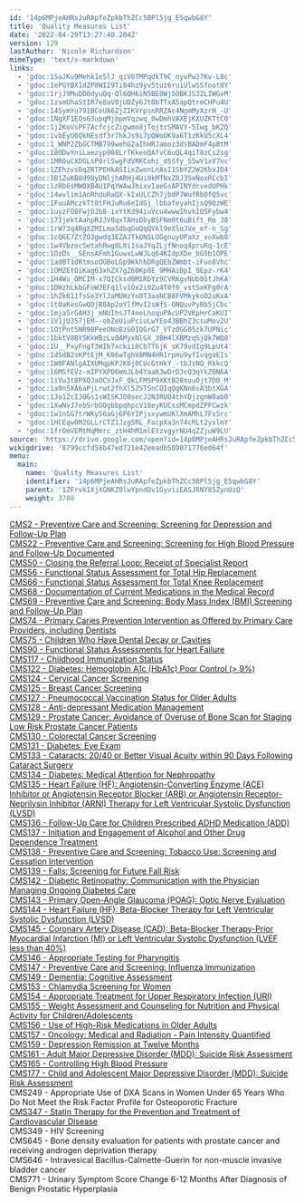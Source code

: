 ```yaml
---
id: '14p6MPjeAHRsJuRApfeZpkbThZCc5BPl5jg_E5qwbG8Y'
title: 'Quality Measures List'
date: '2022-04-29T13:27:40.204Z'
version: 129
lastAuthor: 'Nicole Richardson'
mimeType: 'text/x-markdown'
links:
  - 'gdoc:1SaJKu9Mehk1e5lJ_qiV0TMPqdkT9C_nyvPw27Kv-L8c'
  - 'gdoc:1ePGYBX1dZP8WII9Ti84hz9yv5tuz6ruiUlwSSfoot8Y'
  - 'gdoc:1rjJ9MuDD0dyuQq-Ql6QH6iN5BE0WjSOBKJS3ZLIWGvM'
  - 'gdoc:1zsmUhaStIR7e8aV0jUDZy6Jt0bTTxA5apQtrmCHPu4U'
  - 'gdoc:14SymYu791BCeUA6ZjZIKVrpsnRRZAc4NgmMyXzrH_-U'
  - 'gdoc:1NgXF1EQs63upqMjbpmVqzwq_0wDmhVAXEjKXUZKTtC0'
  - 'gdoc:1j2KoVsPF7AcfcjcZigwmo8jTojtcSMAVY-5Iwg_bK2Q'
  - 'gdoc:1vbEyU6QkNEsdf3r7hkJs9i7pQWoUK9a6T1zKkU5cXL4'
  - 'gdoc:1_WNP2ZbGCTMB799wehG2aIhHRJamoz3dsBADmF4pBtM'
  - 'gdoc:18ODwYniLaezyp988LrTKkeoQAfvC6uQL4qiT8zCs2sg'
  - 'gdoc:1MR0uCXDGLsP0rlSwgFdVRKCohi_d5Sfy_55wV1xV7nc'
  - 'gdoc:1ZEhzvsDqZRTPEHkASIixZwonLnAxI1SbYZ2W2KbxJD4'
  - 'gdoc:1B1ZuKB8d98yDNljhARHj4Ui9kMTNxZ0J3SeNoxRCcbI'
  - 'gdoc:1zRb6sMWOXB4U1PqYWAwJhixvIaeGsAPINYdcvedUPHk'
  - 'gdoc:14wvlim1AnRhduRaQX-kIxULCZh7jbdP7WufRbDfQ5vc'
  - 'gdoc:1FuuAMczkTt8tFHJuRu6eIdGj_lbbafeyahIjsQ9QzWE'
  - 'gdoc:1uyzFO8FwjOJb8-ixYtKd94iuVcu4wwwIhvkIO5Fybw4'
  - 'gdoc:17IjektAahpRJJV0qxTAHsDbyBSFNm0t6uBift_Ro_J8'
  - 'gdoc:1rW73q4RgXZMILmaSdbqGoQqQVkl9eXloJVe_ef-n_Sg'
  - 'gdoc:1cQ6E7ZtZO3gwdq3EZAJTkQNSLOGgnuyUPaXz_voXwb8'
  - 'gdoc:1w4VbzocSetahRwg8L0i1saJYqZLjfNnoq4pruRq-1cE'
  - 'gdoc:1OzDs__SEnsAFmh1GuwxLwWJLq64KIdpXDe_bG5b1OPE'
  - 'gdoc:1adBT1dRtmsoOGBoLGp9KkhbDRgQEbZWmbt-iFuo8Vhc'
  - 'gdoc:1OMZEtOiKag63xhZX7gZ60Kp8E_9MHAiDpI_9Epz-rK4'
  - 'gdoc:1H4Ws_OMCIM-x7QICksd0M1RbYz9CVRKgvNUb05tJhKA'
  - 'gdoc:1DHzhLkbGFoWJEFq1lv1Ox2i0Zu4T0f6_vstSxKFg0rA'
  - 'gdoc:1hZk611fsSe3YlJaMUWzYn0T3aaNCB8FVMkykoD2uKxA'
  - 'gdoc:1tOaKesGwQOjB8Ap2oYlfMvI2sWfS-ONQuvPyBb5jCbc'
  - 'gdoc:1mjaSrGAH3j_mNUIhsJT4neLhoquPAcUP2VKpHrCaKUI'
  - 'gdoc:1V1jU357jEM--obZeUiuPciuLwYEo43BBhZ3csuMov2U'
  - 'gdoc:1OtPnt5NR98PeeONo8zG0IQGrG7_VTz0GG05zk7UPNic'
  - 'gdoc:1bktV0BYSKkWBzLv0AMyxNlGX_3BH4lXBMzqSjQk7WQ8'
  - 'gdoc:1U__PxyFngT3WIb7xckii8CbTT6jK_sK79vdIg9LpUt4'
  - 'gdoc:1d5dB2sKPtEjM_K06wTghV8MN4HR1rpmu9yfIvqgoEIs'
  - 'gdoc:1W0FANlgAIXUMqpKPJK6j0CUcGtHkY_-tbJsNQ_RkkcQ'
  - 'gdoc:16MSfEVz-mIPYXPO6WmJLb4YaaK3wDrD3cQ3qYkZ0N6A'
  - 'gdoc:1iVu3t8PXQJaOCVJxF_QkLFMSP9XKtB28xuuOjt7D0_M'
  - 'gdoc:1a9n5XA6aPjLrwt2fhXl5ZSTSnCOIqQgKNn6sA3btXGA'
  - 'gdoc:1Jo1ZcIJ0Gs1sWISKJO8secJ2N3RU04thYDjzgnW8ab0'
  - 'gdoc:1XwNvJ7ebSrbOOgbbpqhpcV18eyKUCssMCmpdZPFCwzk'
  - 'gdoc:1w1nSG7trWKy56aGj6P6YIPjsxywmUKlXmAMhL7Fx5rc'
  - 'gdoc:1HCEqw0M2GLLrCTZ1Jzg5RL_FacpXa3n74cRLt2yxlmY'
  - 'gdoc:1frOmVEMtMqMmrc_ztH4hM1mlEYzvgyrNU4qZZjuW9LU'
source: 'https://drive.google.com/open?id=14p6MPjeAHRsJuRApfeZpkbThZCc5BPl5jg_E5qwbG8Y'
wikigdrive: '8799ccfd58b47ed721e42eeadb589071776ed64f'
menu:
  main:
    name: 'Quality Measures List'
    identifier: '14p6MPjeAHRsJuRApfeZpkbThZCc5BPl5jg_E5qwbG8Y'
    parent: '1ZFrvk1XjXGNKZ0lwYpndDv1GyviiEASJRNY85ZynUzQ'
    weight: 3780
---
```

[CMS2 - Preventive Care and Screening: Screening for Depression and Follow-Up Plan](gdoc:1SaJKu9Mehk1e5lJ_qiV0TMPqdkT9C_nyvPw27Kv-L8c)  
[CMS22 - Preventive Care and Screening: Screening for High Blood Pressure and Follow-Up Documented](gdoc:1ePGYBX1dZP8WII9Ti84hz9yv5tuz6ruiUlwSSfoot8Y)  
[CMS50 - Closing the Referral Loop: Receipt of Specialist Report](gdoc:1rjJ9MuDD0dyuQq-Ql6QH6iN5BE0WjSOBKJS3ZLIWGvM)  
[CMS56 - ](gdoc:1zsmUhaStIR7e8aV0jUDZy6Jt0bTTxA5apQtrmCHPu4U)[Functional Status Assessment for Total Hip Replacement](gdoc:1zsmUhaStIR7e8aV0jUDZy6Jt0bTTxA5apQtrmCHPu4U)  
[CMS66 - Functional Status Assessment for Total Knee Replacement](gdoc:14SymYu791BCeUA6ZjZIKVrpsnRRZAc4NgmMyXzrH_-U)  
[CMS68 - Documentation of Current Medications in the Medical Record](gdoc:1NgXF1EQs63upqMjbpmVqzwq_0wDmhVAXEjKXUZKTtC0)  
[CMS69 - Preventive Care and Screening: Body Mass Index (BMI) Screening and Follow-Up Plan](gdoc:1j2KoVsPF7AcfcjcZigwmo8jTojtcSMAVY-5Iwg_bK2Q)  
[CMS74 - Primary Caries Prevention Intervention as Offered by Primary Care Providers, including Dentists](gdoc:1vbEyU6QkNEsdf3r7hkJs9i7pQWoUK9a6T1zKkU5cXL4)  
[CMS75 - Children Who Have Dental Decay or Cavities](gdoc:1_WNP2ZbGCTMB799wehG2aIhHRJamoz3dsBADmF4pBtM)  
[CMS90 - Functional Status Assessments for Heart Failure](gdoc:18ODwYniLaezyp988LrTKkeoQAfvC6uQL4qiT8zCs2sg)  
[CMS117 - Childhood Immunization Status](gdoc:1MR0uCXDGLsP0rlSwgFdVRKCohi_d5Sfy_55wV1xV7nc)  
[CMS122 - Diabetes: Hemoglobin A1c (HbA1c) Poor Control (> 9%)](gdoc:1ZEhzvsDqZRTPEHkASIixZwonLnAxI1SbYZ2W2KbxJD4)  
[CMS124 - Cervical Cancer Screening](gdoc:1B1ZuKB8d98yDNljhARHj4Ui9kMTNxZ0J3SeNoxRCcbI)  
[CMS125 - Breast Cancer Screening](gdoc:1zRb6sMWOXB4U1PqYWAwJhixvIaeGsAPINYdcvedUPHk)  
[CMS127 - Pneumococcal Vaccination Status for Older Adults](gdoc:14wvlim1AnRhduRaQX-kIxULCZh7jbdP7WufRbDfQ5vc)  
[CMS128 - Anti-depressant Medication Management](gdoc:1FuuAMczkTt8tFHJuRu6eIdGj_lbbafeyahIjsQ9QzWE)  
[CMS129 - Prostate Cancer: Avoidance of Overuse of Bone Scan for Staging Low Risk Prostate Cancer Patients](gdoc:1uyzFO8FwjOJb8-ixYtKd94iuVcu4wwwIhvkIO5Fybw4)  
[CMS130 - Colorectal Cancer Screening](gdoc:17IjektAahpRJJV0qxTAHsDbyBSFNm0t6uBift_Ro_J8)  
[CMS131 - Diabetes: Eye Exam](gdoc:1rW73q4RgXZMILmaSdbqGoQqQVkl9eXloJVe_ef-n_Sg)  
[CMS133 - Cataracts: 20/40 or Better Visual Acuity within 90 Days Following Cataract Surgery](gdoc:1cQ6E7ZtZO3gwdq3EZAJTkQNSLOGgnuyUPaXz_voXwb8)  
[CMS134 - Diabetes: Medical Attention for Nephropathy](gdoc:1w4VbzocSetahRwg8L0i1saJYqZLjfNnoq4pruRq-1cE)  
[CMS135 - Heart Failure (HF): Angiotensin-Converting Enzyme (ACE) Inhibitor or Angiotensin Receptor Blocker (ARB) or Angiotensin Receptor-Neprilysin Inhibitor (ARNI) Therapy for Left Ventricular Systolic Dysfunction (LVSD)](gdoc:1OzDs__SEnsAFmh1GuwxLwWJLq64KIdpXDe_bG5b1OPE)  
[CMS136 - Follow-Up Care for Children Prescribed ADHD Medication (ADD)](gdoc:1adBT1dRtmsoOGBoLGp9KkhbDRgQEbZWmbt-iFuo8Vhc)  
[CMS137 - Initiation and Engagement of Alcohol and Other Drug Dependence Treatment](gdoc:1OMZEtOiKag63xhZX7gZ60Kp8E_9MHAiDpI_9Epz-rK4)  
[CMS138 - Preventive Care and Screening: Tobacco Use: Screening and Cessation Intervention](gdoc:1H4Ws_OMCIM-x7QICksd0M1RbYz9CVRKgvNUb05tJhKA)  
[CMS139 - Falls: Screening for Future Fall Risk](gdoc:1DHzhLkbGFoWJEFq1lv1Ox2i0Zu4T0f6_vstSxKFg0rA)  
[CMS142 - Diabetic Retinopathy: Communication with the Physician Managing Ongoing Diabetes Care](gdoc:1hZk611fsSe3YlJaMUWzYn0T3aaNCB8FVMkykoD2uKxA)  
[CMS143 - Primary Open-Angle Glaucoma (POAG): Optic Nerve Evaluation](gdoc:1tOaKesGwQOjB8Ap2oYlfMvI2sWfS-ONQuvPyBb5jCbc)  
[CMS144 - Heart Failure (HF): Beta-Blocker Therapy for Left Ventricular Systolic Dysfunction (LVSD)](gdoc:1mjaSrGAH3j_mNUIhsJT4neLhoquPAcUP2VKpHrCaKUI)  
[CMS145 - Coronary Artery Disease (CAD): Beta-Blocker Therapy-Prior Myocardial Infarction (MI) or Left Ventricular Systolic Dysfunction (LVEF less than 40%)](gdoc:1V1jU357jEM--obZeUiuPciuLwYEo43BBhZ3csuMov2U)  
[CMS146 - Appropriate Testing for Pharyngitis](gdoc:1OtPnt5NR98PeeONo8zG0IQGrG7_VTz0GG05zk7UPNic)  
[CMS147 - Preventive Care and Screening: Influenza Immunization](gdoc:1bktV0BYSKkWBzLv0AMyxNlGX_3BH4lXBMzqSjQk7WQ8)  
[CMS149 - Dementia: Cognitive Assessment](gdoc:1U__PxyFngT3WIb7xckii8CbTT6jK_sK79vdIg9LpUt4)  
[CMS153 - Chlamydia Screening for Women](gdoc:1d5dB2sKPtEjM_K06wTghV8MN4HR1rpmu9yfIvqgoEIs)  
[CMS154 - Appropriate Treatment for Upper Respiratory Infection (URI)](gdoc:1W0FANlgAIXUMqpKPJK6j0CUcGtHkY_-tbJsNQ_RkkcQ)  
[CMS155 - Weight Assessment and Counseling for Nutrition and Physical Activity for Children/Adolescents](gdoc:16MSfEVz-mIPYXPO6WmJLb4YaaK3wDrD3cQ3qYkZ0N6A)  
[CMS156 - Use of High-Risk Medications in Older Adults](gdoc:1iVu3t8PXQJaOCVJxF_QkLFMSP9XKtB28xuuOjt7D0_M)  
[CMS157 - Oncology: Medical and Radiation - Pain Intensity Quantified](gdoc:1a9n5XA6aPjLrwt2fhXl5ZSTSnCOIqQgKNn6sA3btXGA)  
[CMS159 - Depression Remission at Twelve Months](gdoc:1Jo1ZcIJ0Gs1sWISKJO8secJ2N3RU04thYDjzgnW8ab0)  
[CMS161 - Adult Major Depressive Disorder (MDD): Suicide Risk Assessment](gdoc:1XwNvJ7ebSrbOOgbbpqhpcV18eyKUCssMCmpdZPFCwzk)  
[CMS165 - Controlling High Blood Pressure](gdoc:1w1nSG7trWKy56aGj6P6YIPjsxywmUKlXmAMhL7Fx5rc)  
[CMS177 - Child and Adolescent Major Depressive Disorder (MDD): Suicide Risk Assessment](gdoc:1HCEqw0M2GLLrCTZ1Jzg5RL_FacpXa3n74cRLt2yxlmY)  
CMS249 - Appropriate Use of DXA Scans in Women Under 65 Years Who Do Not Meet the Risk Factor Profile for Osteoporotic Fracture  
[CMS347 - Statin Therapy for the Prevention and Treatment of Cardiovascular Disease](gdoc:1frOmVEMtMqMmrc_ztH4hM1mlEYzvgyrNU4qZZjuW9LU)  
CMS349 - HIV Screening  
CMS645 - Bone density evaluation for patients with prostate cancer and receiving androgen deprivation therapy  
CMS646 - Intravesical Bacillus-Calmette-Guerin for non-muscle invasive bladder cancer  
CMS771 - Urinary Symptom Score Change 6-12 Months After Diagnosis of Benign Prostatic Hyperplasia







